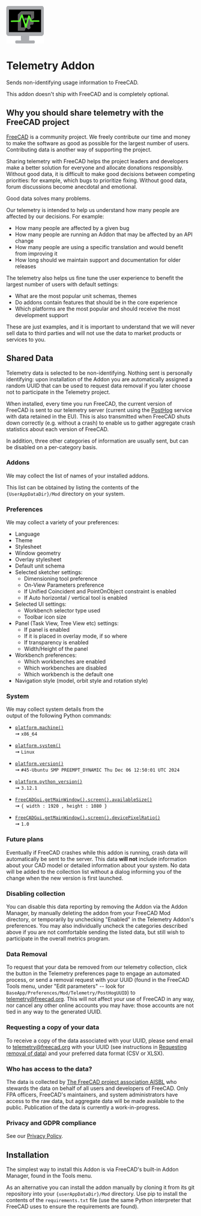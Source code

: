 ![Logo]

# Telemetry Addon

Sends non-identifying usage information to FreeCAD.

This addon doesn't ship with FreeCAD and is completely optional.

## Why you should share telemetry with the FreeCAD project

[FreeCAD] is a community project. We freely contribute our time and money to make the software as good as possible for the largest number of users. Contributing data is another way of supporting the project.

Sharing telemetry with FreeCAD helps the project leaders and developers make a better solution for everyone and allocate
donations responsibly. Without good data, it is difficult to make good decisions between competing priorities: for
example, which bugs to prioritize fixing. Without good data, forum discussions become anecdotal and emotional.

Good data solves many problems.

Our telemetry is intended to help us understand how many people are affected by our decisions. For example:

- How many people are affected by a given bug
- How many people are running an Addon that may be affected by an API change
- How many people are using a specific translation and would benefit from improving it
- How long should we maintain support and documentation for older releases

The telemetry also helps us fine tune the user experience to benefit the largest number of users with default settings:

- What are the most popular unit schemas, themes
- Do addons contain features that should be in the core experience
- Which platforms are the most popular and should receive the most development support

These are just examples, and it is important to understand that we will never sell data to third parties and will not
use the data to market products or services to you.

## Shared Data

Telemetry data is selected to be non-identifying. Nothing sent is personally identifying: upon installation of the
Addon you are automatically assigned a random UUID that can be used to request data removal if you later choose
not to participate in the Telemetry project.

When installed, every time you run FreeCAD, the current version of FreeCAD is sent to our telemetry server
(current using the [PostHog](https://posthog.com) service with data retained in the EU). This is also transmitted when
FreeCAD shuts down correctly (e.g. without a crash) to enable us to gather aggregate crash statistics about each version
of FreeCAD.

In addition, three other categories of information are usually sent, but can be disabled on a per-category basis.

### Addons

We may collect the list of names of your installed addons.

This list can be obtained by listing the  contents of the  
`{UserAppDataDir}/Mod` directory on your system.

### Preferences

We may collect a variety of your preferences:

-   Language
-   Theme
-   Stylesheet
-   Window geometry
-   Overlay stylesheet
-   Default unit schema
-   Selected sketcher settings:
	- Dimensioning tool preference
	- On-View Parameters preference
	- If Unified Coincident and PointOnObject constraint is enabled
	- If Auto horizontal / vertical tool is enabled
-   Selected UI settings:
	- Workbench selector type used
	- Toolbar icon size
-   Panel (Task View, Tree View etc) settings:
	- If panel is enabled
	- If it is placed in overlay mode, if so where
	- If transparency is enabled
	- Width/Height of the panel
-   Workbench preferences:
	- Which workbenches are enabled
	- Which workbenches are disabled
	- Which workbench is the default one
-   Navigation style (model, orbit style and rotation style)

### System

We may collect system details from the  
output of the following Python commands:

-   [`platform.machine()`][Python - Machine]  
    ➞ `x86_64`

-   [`platform.system()`][Python - System]  
    ➞ `Linux`

-   [`platform.version()`][Python - SVersion]  
    ➞ `#45-Ubuntu SMP PREEMPT_DYNAMIC Thu Dec 06 12:50:01 UTC 2024`

-   [`platform.python_version()`][Python - PVersion]  
    ➞ `3.12.1`

-   [`FreeCADGui.getMainWindow().screen().availableSize()`][QT - Size]  
    ➞ `{ width : 1920 , height : 1080 }`

-   [`FreeCADGui.getMainWindow().screen().devicePixelRatio()`][QT - Ratio]  
    ➞ `1.0`

### Future plans

Eventually if FreeCAD crashes while this addon is running, crash data will automatically be sent to the server.
This data **will not** include information about your CAD model or detailed information about your system. No
data will be added to the collection list without a dialog informing you of the change when the new version
is first launched.

### Disabling collection

You can disable this data reporting by removing the Addon via the Addon Manager, by manually deleting the addon
from your FreeCAD Mod directory, or temporarily by unchecking "Enabled" in the Telemetry Addon's preferences. You
may also individually uncheck the categories described above if you are not comfortable sending the listed data, but
still wish to participate in the overall metrics program.

### Data Removal

To request that your data be removed from our telemetry collection, click the button in the Telemetry preferences
page to engage an automated process, or send a removal request with your UUID (found in the FreeCAD Tools menu, under
"Edit parameters" -- look for `BaseApp/Preferences/Mod/Telemetry/PostHogUUID`) to
[telemetry@freecad.org](mailto:telemetry@freecad.org). This will not affect your use of FreeCAD in any way, nor cancel
any other online accounts you may have: those accounts are not tied in any way to the generated UUID.

### Requesting a copy of your data

To receive a copy of the data associated with your UUID, please send email to
[telemetry@freecad.org](mailto:telemetry@freecad.org) with your UUID (see instructions in
[Requesting removal of data](#requesting-removal-of-data)) and your preferred data format (CSV or XLSX).

### Who has access to the data?

The data is collected by [The FreeCAD project association AISBL](https://fpa.freecad.org/) who stewards the data
on behalf of all users and developers of FreeCAD. Only FPA officers, FreeCAD's maintainers, and system administrators
have access to the raw data, but aggregate data will be made available to the public. Publication of the data is
currently a work-in-progress.

### Privacy and GDPR compliance

See our [Privacy Policy](PRIVACY_POLICY.md).

## Installation

The simplest way to install this Addon is via FreeCAD's built-in Addon Manager, found in the Tools menu.

As an alternative you can install the addon manually by cloning it from its git repository into your
`{userAppDataDir}/Mod` directory. Use pip to install the contents of the `requirements.txt` file (use the same Python
interpreter that FreeCAD uses to ensure the requirements are found).


[FreeCAD]: https://freecad.org
[Logo]: Resources/icons/TelemetryIcon.png "A heart rate monitor with the FreeCAD logo on it"

[Python - SVersion]: https://docs.python.org/3/library/platform.html#platform.version
[Python - PVersion]: https://docs.python.org/3/library/platform.html#platform.python_version
[Python - Machine]: https://docs.python.org/3/library/platform.html#platform.machine
[Python - System]: https://docs.python.org/3/library/platform.html#platform.system

[QT - Ratio]: https://doc.qt.io/qt-6/qscreen.html#devicePixelRatio-prop
[QT - Size]: https://doc.qt.io/qt-6/qscreen.html#availableSize-prop
